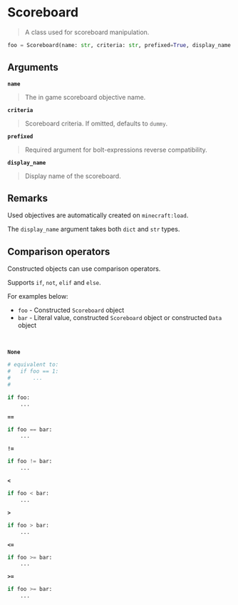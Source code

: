 # Scoreboard

> A class used for scoreboard manipulation.

```py
foo = Scoreboard(name: str, criteria: str, prefixed=True, display_name: str | dict)
```

## Arguments

**`name`**
> The in game scoreboard objective name.

**`criteria`**
> Scoreboard criteria. If omitted, defaults to `dummy`.

**`prefixed`**
> Required argument for bolt-expressions reverse compatibility.

**`display_name`**
> Display name of the scoreboard.


## Remarks

Used objectives are automatically created on `minecraft:load`.

The `display_name` argument takes both `dict` and `str` types.


## Comparison operators

Constructed objects can use comparison operators.

Supports `if`, `not`, `elif` and `else`.

For examples below:
- `foo` - Constructed `Scoreboard` object
- `bar` - Literal value, constructed `Scoreboard` object or constructed `Data` object 

<br>

**`None`**
```py
# equivalent to:
#   if foo == 1:
#       ... 
#

if foo:
    ...
```

**`==`**
```py
if foo == bar:
    ...
```

**`!=`**
```py
if foo != bar:
    ...
```

**`<`**
```py
if foo < bar:
    ...
```

**`>`**
```py
if foo > bar:
    ...
```

**`<=`**
```py
if foo >= bar:
    ...
```

**`>=`**
```py
if foo >= bar:
    ...
```
